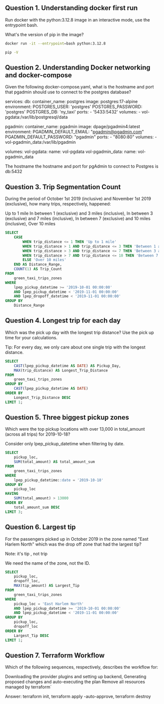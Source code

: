 ## Question 1. Understanding docker first run
Run docker with the python:3.12.8 image in an interactive mode, use the entrypoint bash.

What's the version of pip in the image?

```bash
docker run -it --entrypoint=bash python:3.12.8
```

```bash
pip -V
```

## Question 2. Understanding Docker networking and docker-compose
Given the following docker-compose.yaml, what is the hostname and port that pgadmin should use to connect to the postgres database?

services:
  db:
    container_name: postgres
    image: postgres:17-alpine
    environment:
      POSTGRES_USER: 'postgres'
      POSTGRES_PASSWORD: 'postgres'
      POSTGRES_DB: 'ny_taxi'
    ports:
      - '5433:5432'
    volumes:
      - vol-pgdata:/var/lib/postgresql/data

  pgadmin:
    container_name: pgadmin
    image: dpage/pgadmin4:latest
    environment:
      PGADMIN_DEFAULT_EMAIL: "pgadmin@pgadmin.com"
      PGADMIN_DEFAULT_PASSWORD: "pgadmin"
    ports:
      - "8080:80"
    volumes:
      - vol-pgadmin_data:/var/lib/pgadmin  

volumes:
  vol-pgdata:
    name: vol-pgdata
  vol-pgadmin_data:
    name: vol-pgadmin_data

The hostname the hostname and port for pgAdmin to connect to Postgres is db:5432

## Question 3. Trip Segmentation Count
During the period of October 1st 2019 (inclusive) and November 1st 2019 (exclusive), how many trips, respectively, happened:

Up to 1 mile
In between 1 (exclusive) and 3 miles (inclusive),
In between 3 (exclusive) and 7 miles (inclusive),
In between 7 (exclusive) and 10 miles (inclusive),
Over 10 miles

```SQL
SELECT 
    CASE 
        WHEN trip_distance <= 1 THEN 'Up to 1 mile'
        WHEN trip_distance > 1 AND trip_distance <= 3 THEN 'Between 1 and 3 miles'
        WHEN trip_distance > 3 AND trip_distance <= 7 THEN 'Between 3 and 7 miles'
        WHEN trip_distance > 7 AND trip_distance <= 10 THEN 'Between 7 and 10 miles'
        ELSE 'Over 10 miles'
    END AS Distance_Range,
    COUNT(1) AS Trip_Count
FROM 
    green_taxi_trips_zones
WHERE 
    lpep_pickup_datetime >= '2019-10-01 00:00:00'
    AND lpep_pickup_datetime < '2019-11-01 00:00:00'
    AND lpep_dropoff_datetime < '2019-11-01 00:00:00'
GROUP BY 
    Distance_Range
```
## Question 4. Longest trip for each day
Which was the pick up day with the longest trip distance? Use the pick up time for your calculations.

Tip: For every day, we only care about one single trip with the longest distance.

```SQL
SELECT 
    CAST(lpep_pickup_datetime AS DATE) AS Pickup_Day,
    MAX(trip_distance) AS Longest_Trip_Distance
FROM 
    green_taxi_trips_zones
GROUP BY 
    CAST(lpep_pickup_datetime AS DATE)
ORDER BY 
    Longest_Trip_Distance DESC
LIMIT 1;
```

## Question 5. Three biggest pickup zones
Which were the top pickup locations with over 13,000 in total_amount (across all trips) for 2019-10-18?

Consider only lpep_pickup_datetime when filtering by date.

```SQL
SELECT 
    pickup_loc, 
    SUM(total_amount) AS total_amount_sum
FROM 
    green_taxi_trips_zones
WHERE 
    lpep_pickup_datetime::date = '2019-10-18'
GROUP BY 
    pickup_loc
HAVING 
    SUM(total_amount) > 13000
ORDER BY 
    total_amount_sum DESC
LIMIT 3;
```

## Question 6. Largest tip

For the passengers picked up in October 2019 in the zone named "East Harlem North" which was the drop off zone that had the largest tip?

Note: it's tip , not trip

We need the name of the zone, not the ID.

```SQL
SELECT
	pickup_loc,
	dropoff_loc,
	MAX(tip_amount) AS Largest_Tip
FROM
	green_taxi_trips_zones
WHERE
	pickup_loc = 'East Harlem North'
	AND lpep_pickup_datetime >= '2019-10-01 00:00:00'
    AND lpep_pickup_datetime < '2019-11-01 00:00:00'
GROUP BY
	pickup_loc,
	dropoff_loc
ORDER BY 
    Largest_Tip DESC
LIMIT 1;
```

## Question 7. Terraform Workflow

Which of the following sequences, respectively, describes the workflow for:

Downloading the provider plugins and setting up backend,
Generating proposed changes and auto-executing the plan
Remove all resources managed by terraform`

Answer: terraform init, terraform apply -auto-approve, terraform destroy
